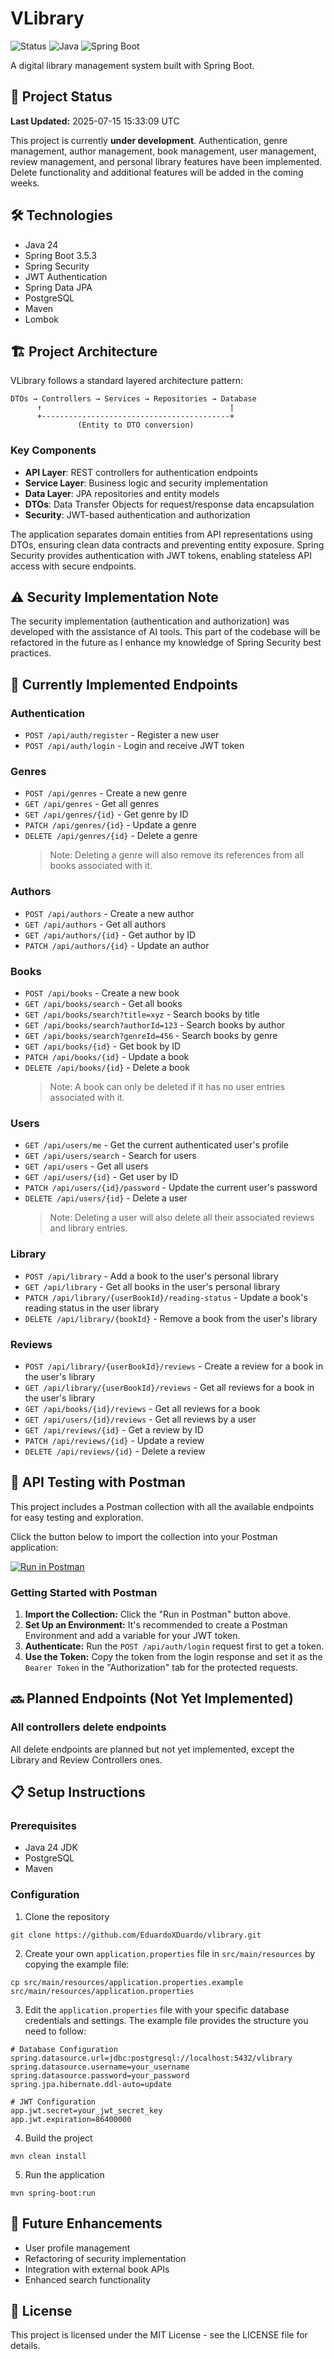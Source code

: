 # VLibrary

![Status](https://img.shields.io/badge/Status-In%20Progress-yellow)
![Java](https://img.shields.io/badge/Java-24-orange)
![Spring Boot](https://img.shields.io/badge/Spring%20Boot-3.5.3-green)

A digital library management system built with Spring Boot.

## 🚧 Project Status

**Last Updated:** 2025-07-15 15:33:09 UTC

This project is currently **under development**. Authentication, genre management, author management, book management, user management, review management, and personal library features have been implemented. Delete functionality and additional features will be added in the coming weeks.

## 🛠️ Technologies

- Java 24
- Spring Boot 3.5.3
- Spring Security
- JWT Authentication
- Spring Data JPA
- PostgreSQL
- Maven
- Lombok

## 🏗️ Project Architecture

VLibrary follows a standard layered architecture pattern:

```
DTOs → Controllers → Services → Repositories → Database
      ↑                                          |
      +------------------------------------------+
               (Entity to DTO conversion)
```

### Key Components

- **API Layer**: REST controllers for authentication endpoints
- **Service Layer**: Business logic and security implementation
- **Data Layer**: JPA repositories and entity models
- **DTOs**: Data Transfer Objects for request/response data encapsulation
- **Security**: JWT-based authentication and authorization

The application separates domain entities from API representations using DTOs, ensuring clean data contracts and preventing entity exposure. Spring Security provides authentication with JWT tokens, enabling stateless API access with secure endpoints.

## ⚠️ Security Implementation Note

The security implementation (authentication and authorization) was developed with the assistance of AI tools. This part of the codebase will be refactored in the future as I enhance my knowledge of Spring Security best practices.

## 🔑 Currently Implemented Endpoints

### Authentication
- `POST /api/auth/register` - Register a new user
- `POST /api/auth/login` - Login and receive JWT token

### Genres
- `POST /api/genres` - Create a new genre
- `GET /api/genres` - Get all genres
- `GET /api/genres/{id}` - Get genre by ID
- `PATCH /api/genres/{id}` - Update a genre
- `DELETE /api/genres/{id}` - Delete a genre
  > Note: Deleting a genre will also remove its references from all books associated with it.

### Authors
- `POST /api/authors` - Create a new author
- `GET /api/authors` - Get all authors
- `GET /api/authors/{id}` - Get author by ID
- `PATCH /api/authors/{id}` - Update an author

### Books
- `POST /api/books` - Create a new book
- `GET /api/books/search` - Get all books
- `GET /api/books/search?title=xyz` - Search books by title
- `GET /api/books/search?authorId=123` - Search books by author
- `GET /api/books/search?genreId=456` - Search books by genre
- `GET /api/books/{id}` - Get book by ID
- `PATCH /api/books/{id}` - Update a book
- `DELETE /api/books/{id}`  - Delete a book
  > Note: A book can only be deleted if it has no user entries associated with it.

### Users
- `GET /api/users/me` - Get the current authenticated user's profile
- `GET /api/users/search` - Search for users
- `GET /api/users` - Get all users
- `GET /api/users/{id}` - Get user by ID
- `PATCH /api/users/{id}/password` - Update the current user's password
- `DELETE /api/users/{id}` - Delete a user
  > Note: Deleting a user will also delete all their associated reviews and library entries.

### Library
- `POST /api/library` - Add a book to the user's personal library
- `GET /api/library` - Get all books in the user's personal library
- `PATCH /api/library/{userBookId}/reading-status` - Update a book's reading status in the user library
- `DELETE /api/library/{bookId}` - Remove a book from the user's library

### Reviews
- `POST /api/library/{userBookId}/reviews` - Create a review for a book in the user's library
- `GET /api/library/{userBookId}/reviews` - Get all reviews for a book in the user's library
- `GET /api/books/{id}/reviews` - Get all reviews for a book
- `GET /api/users/{id}/reviews` - Get all reviews by a user
- `GET /api/reviews/{id}` - Get a review by ID
- `PATCH /api/reviews/{id}` - Update a review
- `DELETE /api/reviews/{id}` - Delete a review

## 🧪 API Testing with Postman

This project includes a Postman collection with all the available endpoints for easy testing and exploration.

Click the button below to import the collection into your Postman application:

[![Run in Postman](https://run.pstmn.io/button.svg)](https://www.postman.com/luizdudu35/workspace/public-projects/collection/46291934-d0419c87-4271-4e71-a90a-00ba9b9aa2c3?action=share&source=copy-link&creator=46291934)

### Getting Started with Postman

1.  **Import the Collection:** Click the "Run in Postman" button above.
2.  **Set Up an Environment:** It's recommended to create a Postman Environment and add a variable for your JWT token.
3.  **Authenticate:** Run the `POST /api/auth/login` request first to get a token.
4.  **Use the Token:** Copy the token from the login response and set it as the `Bearer Token` in the "Authorization" tab for the protected requests.

## 🔜 Planned Endpoints (Not Yet Implemented)

### All controllers delete endpoints
All delete endpoints are planned but not yet implemented, except the Library and Review Controllers ones.

## 📋 Setup Instructions

### Prerequisites
- Java 24 JDK
- PostgreSQL
- Maven

### Configuration
1. Clone the repository
```
git clone https://github.com/EduardoXDuardo/vlibrary.git
```

2. Create your own `application.properties` file in `src/main/resources` by copying the example file:
```
cp src/main/resources/application.properties.example src/main/resources/application.properties
```

3. Edit the `application.properties` file with your specific database credentials and settings. The example file provides the structure you need to follow:
```
# Database Configuration
spring.datasource.url=jdbc:postgresql://localhost:5432/vlibrary
spring.datasource.username=your_username
spring.datasource.password=your_password
spring.jpa.hibernate.ddl-auto=update

# JWT Configuration
app.jwt.secret=your_jwt_secret_key
app.jwt.expiration=86400000
```

4. Build the project
```
mvn clean install
```

5. Run the application
```
mvn spring-boot:run
```

## 🚀 Future Enhancements
- User profile management
- Refactoring of security implementation
- Integration with external book APIs
- Enhanced search functionality

## 📄 License
This project is licensed under the MIT License - see the LICENSE file for details.
